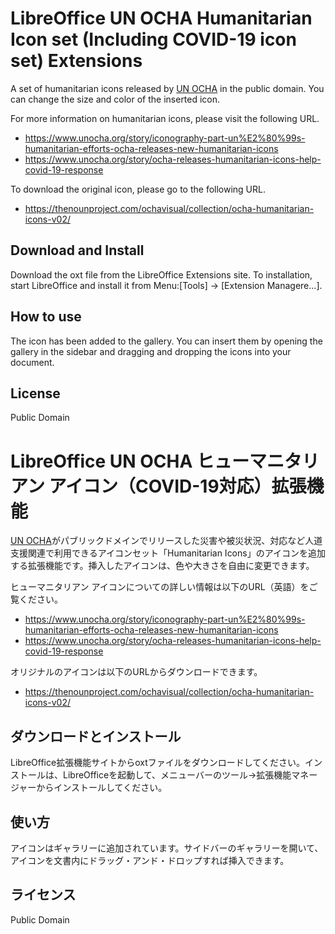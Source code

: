LibreOffice UN OCHA Humanitarian Icon set  (Including COVID-19 icon set) Extensions
===================================================================================

A set of humanitarian icons released by [UN OCHA](https://www.unocha.org/) in the public domain. You can change the size and color of the inserted icon.

For more information on humanitarian icons, please visit the following URL.

* https://www.unocha.org/story/iconography-part-un%E2%80%99s-humanitarian-efforts-ocha-releases-new-humanitarian-icons
* https://www.unocha.org/story/ocha-releases-humanitarian-icons-help-covid-19-response

To download the original icon, please go to the following URL.

* https://thenounproject.com/ochavisual/collection/ocha-humanitarian-icons-v02/


Download and Install
--------------------

Download the oxt file from the LibreOffice Extensions site. To installation, start LibreOffice and install it from Menu:[Tools] -> [Extension Managere...].


How to use
----------

The icon has been added to the gallery. You can insert them by opening the gallery in the sidebar and dragging and dropping the icons into your document.


License
-------
Public Domain


LibreOffice UN OCHA ヒューマニタリアン アイコン（COVID-19対応）拡張機能
======================================================================

[UN OCHA](https://www.unocha.org/)がパブリックドメインでリリースした災害や被災状況、対応など人道支援関連で利用できるアイコンセット「Humanitarian Icons」のアイコンを追加する拡張機能です。挿入したアイコンは、色や大きさを自由に変更できます。

ヒューマニタリアン アイコンについての詳しい情報は以下のURL（英語）をご覧ください。
* https://www.unocha.org/story/iconography-part-un%E2%80%99s-humanitarian-efforts-ocha-releases-new-humanitarian-icons
* https://www.unocha.org/story/ocha-releases-humanitarian-icons-help-covid-19-response

オリジナルのアイコンは以下のURLからダウンロードできます。
* https://thenounproject.com/ochavisual/collection/ocha-humanitarian-icons-v02/


ダウンロードとインストール
--------------------------

LibreOffice拡張機能サイトからoxtファイルをダウンロードしてください。インストールは、LibreOfficeを起動して、メニューバーのツール→拡張機能マネージャーからインストールしてください。


使い方
------

アイコンはギャラリーに追加されています。サイドバーのギャラリーを開いて、アイコンを文書内にドラッグ・アンド・ドロップすれば挿入できます。


ライセンス
---------

Public Domain
